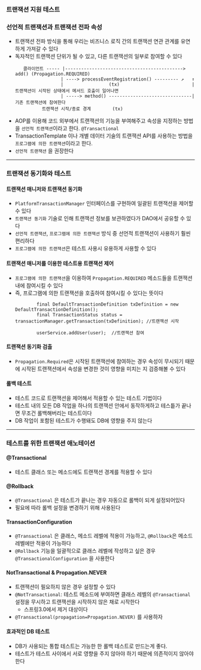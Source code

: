 ### 트랜잭션 지원 테스트

### 선언적 트랜잭션과 트랜잭션 전파 속성
- 트랜잭션 전파 방식을 통해 우리는 비즈니스 로직 간의 트랜잭션 연관 관계를 유연하게 가져갈 수 있다
- 독자적인 트랜잭션 단위가 될 수 있고, 다른 트랜잭션의 일부로 참여할 수 있다 
    ```text   
       클라이언트 ----- |--------------------------------------------> add() (Propagation.REQUIRED) 
                     | ----> processEventRegistration() --------- ↗   ↑  
                     |                 (tx)                           |  트랜잭션이 시작된 상태에서 메서드 호출이 일어나면 
                     | -----> method() -------------------------------|  기존 트랜잭션에 참여한다 
              트랜잭션 시작/종료 경계        (tx)     
    ```
- AOP를 이용해 코드 외부에서 트랜잭션의 기능을 부여해주고 속성을 지정하는 방법을 `선언적 트랜잭션`이라고 한다. `@Transactional`
- TransactionTemplate 이나 개별 데이터 기술의 트랜잭션 API를 사용하는 방법을 `프로그램에 의한 트랜잭션`이라고 한다. 
- `선언적 트랜잭션` 을 권장한다 
---

### 트랜잭션 동기화와 테스트 

#### 트랜잭션 매니저와 트랜잭션 동기화
- `PlatformTransactionManager` 인터페이스를 구현하여 일괄된 트랜잭션을 제어할 수 있다
- `트랜잭션 동기화` 기술로 인해 트랜잭션 정보를 보관하였다가 DAO에서 공유할 수 있다
- `선언적 트랜잭션`, `프로그램에 의한 트랜잭션` 방식 중 선언적 트랜잭션이 사용하기 훨씬 편리하다
- `프로그램에 의한 트랜잭션`은 테스트 사용시 유용하게 사용할 수 있다

#### 트랜잭션 매니저를 이용한 테스트용 트랜잭션 제어 
- `프로그램에 의한 트랜잭션`을 이용하여 `Propagation.REQUIRED` 메소드들을 트랜잭션 내에 참여시킬 수 있다
- 즉, 프로그램에 의한 트랜잭션을 호출하여 참여시킬 수 있다는 뜻이다
    ```text
            final DefaultTransactionDefinition txDefinition = new DefaultTransactionDefinition();
            final TransactionStatus status = transactionManager.getTransaction(txDefinition); //트랜잭션 시작 
            
            userService.addUser(user);  //트랜잭션 참여
    ```
#### 트랜잭션 동기화 검출
- `Propagation.Required`은 시작된 트랜잭션에 참여하는 경우 속성이 무시되기 때문에 시작된 트랜잭션에서 속성을 변경한 것이 영향을 미치는 지 검증해볼 수 있다

#### 롤백 테스트 
- 테스트 코드로 트랜잭션을 제어해서 적용할 수 있는 테스트 기법이다
- 테스트 내의 모든 DB 작업을 하나의 트랜잭션 안에서 동작하게하고 테스틑가 끝나면 무조건 롤백해버리는 테스트이다 
- DB 작업이 포함된 테스트가 수행돼도 DB에 영향을 주지 않는다

---
### 테스트를 위한 트랜잭션 애노테이션

#### @Transactional
- 테스트 클래스 또는 메소드에도 트랜잭션 경계를 적용할 수 있다

#### @Rollback
- `@Transactional` 은 테스트가 끝나는 경우 자동으로 롤백이 되게 설정되어있다
- 필요에 따라 롤백 설정을 변경하기 위해 사용된다

#### TransactionConfiguration
- `@Transactional` 은 클래스, 메소드 레벨에 적용이 가능하고, `@Rollback`은 메소드 레벨에만 적용이 가능하다
- `@Rollback` 기능을 일괄적으로 클래스 레벨에 작성하고 싶은 경우 `@TransactionalConfiguration` 을 사용한다

#### NotTransactional & Propagation.NEVER
- 트랜잭션이 필요하지 않은 경우 설정할 수 있다
- `@NotTransactional`: 테스트 메소드에 부여하면 클래스 레벨의 `@Transactional`설정을 무시하고 트랜잭션을 시작하지 않은 채로 시작한다
  - 스프링3.0에서 제거 대상이다
- `@Transactional(propagation=Propagation.NEVER)` 를 사용하자 

#### 효과적인 DB 테스트
- DB가 사용되는 통합 테스트는 가능한 한 롤백 테스트로 만드는게 좋다.
- 테스트가 테스트 사이에서 서로 영향을 주지 않아야 하기 때문에 의존적이지 않아야 한다